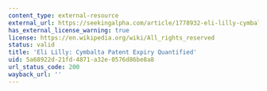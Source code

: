 ```yaml
---
content_type: external-resource
external_url: https://seekingalpha.com/article/1778932-eli-lilly-cymbalta-patent-expiry-quantified
has_external_license_warning: true
license: https://en.wikipedia.org/wiki/All_rights_reserved
status: valid
title: 'Eli Lilly: Cymbalta Patent Expiry Quantified'
uid: 5a68922d-21fd-4871-a32e-0576d86be8a8
url_status_code: 200
wayback_url: ''
---
```


